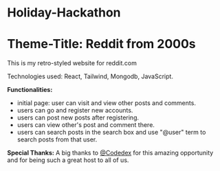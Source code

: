 # Holiday-Hackathon

<h1><b>Theme-Title:</b> Reddit from 2000s </h1>

This is my retro-styled website for reddit.com

Technologies used: React, Tailwind, Mongodb, JavaScript.

<b>Functionalities:</b>
<ul>
<li>initial page: user can visit and view other posts and comments.</li>
<li>users can go and register new accounts.</li> 
<li>users can post new posts after registering.</li>
<li>users can view other's post and comment there.</li>
<li>users can search posts in the search box and use "@user" term to search posts from that user.</li>
</ul>

<b>Special Thanks:</b> A big thanks to <a href="https://www.codedex.io/home">@Codedex</a> for this amazing opportunity and for being such a great host to all of us.
